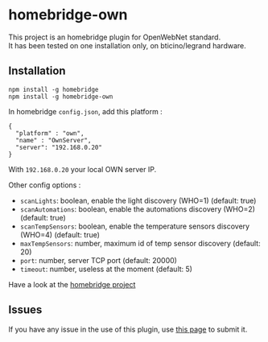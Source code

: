 # homebridge-own

This project is an homebridge plugin for OpenWebNet standard.  
It has been tested on one installation only, on bticino/legrand hardware.

## Installation

```
npm install -g homebridge
npm install -g homebridge-own
```

In homebridge `config.json`, add this platform :

```
{
  "platform" : "own",
  "name" : "OwnServer",
  "server": "192.168.0.20"
}
```

With `192.168.0.20` your local OWN server IP.

Other config options :

- `scanLights`: boolean, enable the light discovery (WHO=1) (default: true)
- `scanAutomations`: boolean, enable the automations discovery (WHO=2) (default: true)
- `scanTempSensors`: boolean, enable the temperature sensors discovery (WHO=4) (default: true)
- `maxTempSensors`: number, maximum id of temp sensor discovery (default: 20)
- `port`: number, server TCP port (default: 20000)
- `timeout`: number, useless at the moment (default: 5)

Have a look at the [homebridge project](https://github.com/nfarina/homebridge)

## Issues

If you have any issue in the use of this plugin, use [this page](https://github.com/lionep/homebridge-own/issues) to submit it.
